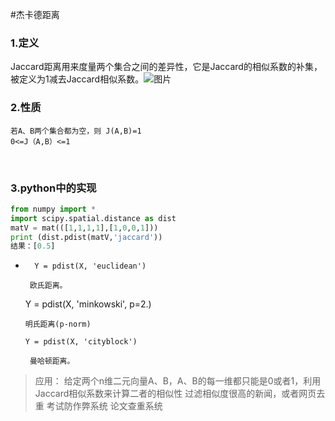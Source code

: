 #杰卡德距离


### 1.定义
Jaccard距离用来度量两个集合之间的差异性，它是Jaccard的相似系数的补集，被定义为1减去Jaccard相似系数。![图片](C:\Users\薛冰冰\Desktop\图片.png)

   


### 2.性质
    若A、B两个集合都为空，则 J(A,B)=1
    0<=J（A,B）<=1


​	 
### 3.python中的实现
```python
from numpy import * 
import scipy.spatial.distance as dist 
matV = mat(([1,1,1,1],[1,0,0,1]))
print (dist.pdist(matV,'jaccard'))
结果：[0.5]
```

-       Y = pdist(X, 'euclidean')

       欧氏距离。

    Y = pdist(X, 'minkowski', p=2.)

      明氏距离(p-norm) 

      Y = pdist(X, 'cityblock')

       曼哈顿距离。


>应用：
>给定两个n维二元向量A、B，A、B的每一维都只能是0或者1，利用Jaccard相似系数来计算二者的相似性
>过滤相似度很高的新闻，或者网页去重
>考试防作弊系统
>论文查重系统
